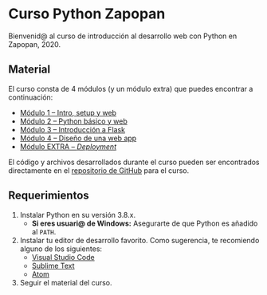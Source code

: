 # Curso Python Zapopan

Bienvenid@ al curso de introducción al desarrollo web con Python en Zapopan, 2020.

## Material

El curso consta de 4 módulos (y un módulo extra) que puedes encontrar a continuación:

- [Módulo 1 – Intro, setup y web](https://docs.google.com/presentation/d/e/2PACX-1vQp9pUDltmomU8lbcCgt7DsacZbQTMhGI5yZ1P1gngqocMhEUk0QoMXfsmypgLP6pftH41HWLBsHMsv/pub?start=false&loop=false&delayms=3000)
- [Módulo 2 – Python básico y web](https://docs.google.com/presentation/d/e/2PACX-1vSeti2usStNiSFUqaxidJ5bwq2Yypz6BVxLbtkDRRV3IX595p174CVoReErjM0TJCPSnPF8UTQG4cjm/pub?start=false&loop=false&delayms=3000)
- [Módulo 3 – Introducción a Flask](https://docs.google.com/presentation/d/e/2PACX-1vT9l9vWr_1622Tt6X3707G_CrtblbcS1PsH8Po61WljfnRAtr3efhOyHm5SbbPf5RtsfQjy8M9EXxDx/pub?start=false&loop=false&delayms=3000)
- [Módulo 4 – Diseño de una web app](https://docs.google.com/presentation/d/e/2PACX-1vToYcrnkIDXbVsztdMhsujXXZRnUNHahsg0jWTy4SxLMIPm-pQrWMWes7QYnpopJcZE2GuvlmDvUEpx/pub?start=false&loop=false&delayms=3000)
- [Módulo EXTRA – _Deployment_](https://docs.google.com/presentation/d/e/2PACX-1vR70Xn9nHTr1fJvewNPSBuglLvxRBrnC4iCtAThiFkpkpvgx69qK6Q6yvxgwNB96mxEUBJpQGErvMZN/pub?start=false&loop=false&delayms=3000)

El código y archivos desarrollados durante el curso pueden ser encontrados directamente en el [repositorio de GitHub](https://github.com/CodeandoMexico/curso-python-zapopan) para el curso.

## Requerimientos

1. Instalar Python en su versión 3.8.x.
   - **Si eres usuari@ de Windows:** Asegurarte de que Python es añadido al `PATH`.
2. Instalar tu editor de desarrollo favorito. Como sugerencia, te recomiendo alguno de los siguientes:
   - [Visual Studio Code](https://code.visualstudio.com/)
   - [Sublime Text](https://www.sublimetext.com/)
   - [Atom](https://atom.io/)
3. Seguir el material del curso.
